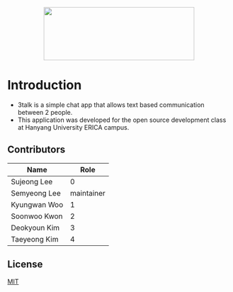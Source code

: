 <p align="center">
  <img width="340" height="120" src="/img/">
</p>

# Introduction
* 3talk is a simple chat app that allows text based communication between 2 people.
* This application was developed for the open source development class at Hanyang University ERICA campus.

## Contributors

| Name | Role |
|------|------|
|Sujeong Lee| 0 |
|Semyeong Lee| maintainer |
|Kyungwan Woo| 1 |
|Soonwoo Kwon| 2 |
|Deokyoun Kim| 3 |
|Taeyeong Kim| 4 |

## License
[MIT](http://opensource.org/licenses/MIT)
